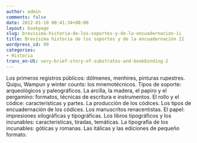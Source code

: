 ```yaml
---
author: admin
comments: false
date: 2012-01-10 00:41:34+00:00
layout: bookpage
slug: brevisima-historia-de-los-soportes-y-de-la-encuadernacion-ii
title: Brevísima historia de los soportes y de la encuadernación II
wordpress_id: 99
categories:
- Historia
trans_en-US: very-brief-story-of-substrates-and-bookbinding-2
---
```


Los primeros registros públicos: dólmenes, menhires, pinturas rupestres. Quipu, Wampun y winter counts: los mnemotécnicos. Tipos de soporte: arqueológicos y paleográficos. La arcilla, la madera, el papiro y el pergamino: formatos, técnicas de escritura e instrumentos. El rollo y el códice: características y partes. La producción de los códices. Los tipos de encuadernación de los códices. Los manuscritos renacentistas. El papel: impresiones xilográficas y tipográficas. Los libros tipográficos y los incunables: características, tiradas, temáticas. La tipografía de los incunables: góticas y romanas. Las itálicas y las ediciones de pequeño formato.
